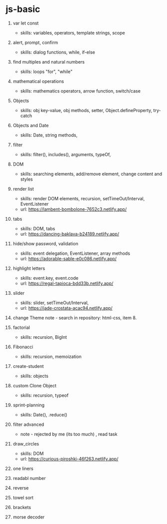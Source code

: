 # js-basic

1. var let const

    - skills: variables, operators, template strings, scope

2. alert, prompt, confirm

    - skills: dialog functions, while, if-else

3. find multiples and natural numbers

    - skills: loops "for", "while"

4. mathematical operations

    - skills: mathematics operators, arrow function, switch/case

5. Objects

    - skills: obj key-value, obj methods, setter, Object.defineProperty, try-catch

6. Objects and Date

    - skills: Date, string methods,

7. filter

    - skills: filter(), includes(), arguments, typeOf,

8. DOM

    - skills: searching elements, add/remove element, change content and styles

9. render list

    - skills: render DOM elements, recursion, setTimeOut/Interval, EventListener
    - url: https://lambent-bombolone-7652c3.netlify.app/

10. tabs

    - skills: DOM, tabs
    - url: https://dancing-baklava-b24189.netlify.app/

11. hide/show password, validation

    - skills: event delegation, EventListener, array methods
    - url: https://adorable-sable-e0c086.netlify.app/

12. highlight letters

    - skills: event.key, event.code
    - url: https://regal-tapioca-bdd33b.netlify.app/

13. slider

    - skills: slider, setTimeOut/Interval,
    - url: https://jade-crostata-acac94.netlify.app/

14. change Theme
    note - search in repository: html-css, item 8.

15. factorial

    - skills: recursion, BigInt

16. Fibonacci

    - skills: recursion, memoization

17. create-student

    - skills: objects

18. custom Clone Object

    - skills: recursion, typeof

19. sprint-planning

    - skills: Date(), .reduce()

20. filter advanced

    - note - rejected by me (its too much) , read task

21. draw_circles

    - skills: DOM
    - url: https://curious-piroshki-46f263.netlify.app/

22. one liners

23. readabl number

24. reverse

25. towel sort

26. brackets

27. morse decoder
